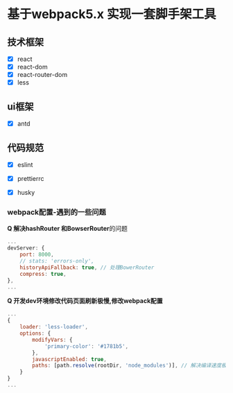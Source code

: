 # 基于webpack5.x 实现一套脚手架工具


## 技术框架
- [x] react
- [x] react-dom
- [x] react-router-dom
- [x] less

## ui框架
- [x] antd

## 代码规范
- [x] eslint
- [x] prettierrc
- [x] husky






### webpack配置-遇到的一些问题

**Q 解决hashRouter 和BowserRouter**的问题
```js
...
devServer: {
    port: 8000,
    // stats: 'errors-only',
    historyApiFallback: true, // 处理BowerRouter
    compress: true,
},
...
```
**Q 开发dev环境修改代码页面刷新极慢,修改webpack配置**
```js
...
{
    loader: 'less-loader',
    options: {
        modifyVars: {
            'primary-color': '#1781b5',
        },
        javascriptEnabled: true,
        paths: [path.resolve(rootDir, 'node_modules')], // 解决编译速度极慢
    }
}
...
```